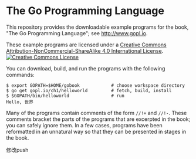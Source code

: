 # The Go Programming Language

This repository provides the downloadable example programs
for the book, "The Go Programming Language"; see http://www.gopl.io.

These example programs are licensed under a <a rel="license" href="http://creativecommons.org/licenses/by-nc-sa/4.0/">Creative Commons Attribution-NonCommercial-ShareAlike 4.0 International License</a>.<br/>
<a rel="license" href="http://creativecommons.org/licenses/by-nc-sa/4.0/"><img alt="Creative Commons License" style="border-width:0" src="https://i.creativecommons.org/l/by-nc-sa/4.0/88x31.png"/></a>

You can download, build, and run the programs with the following commands:

	$ export GOPATH=$HOME/gobook            # choose workspace directory
	$ go get gopl.io/ch1/helloworld         # fetch, build, install
	$ $GOPATH/bin/helloworld                # run
	Hello, 世界

Many of the programs contain comments of the form `//!+` and `//!-`.
These comments bracket the parts of the programs that are excerpted in the
book; you can safely ignore them.  In a few cases, programs
have been reformatted in an unnatural way so that they can be presented
in stages in the book.

修改push

